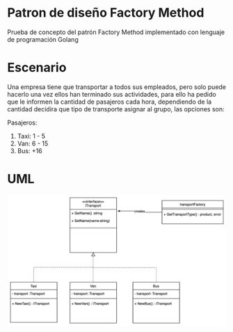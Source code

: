 # Patron de diseño Factory Method
Prueba de concepto del patrón Factory Method implementado con lenguaje de programación Golang

# Escenario
Una empresa tiene que transportar a todos sus empleados, 
pero solo puede hacerlo una vez ellos han terminado sus actividades, para ello ha pedido 
que le informen la cantidad de pasajeros cada hora, dependiendo de la cantidad decidira
que tipo de transporte asignar al grupo, las opciones son:

Pasajeros:
1. Taxi: 1 - 5
2. Van: 6 - 15
3. Bus: +16 

# UML
![UML Class Diagram](https://github.com/edcab/designpattern-factorymethod-golang/blob/main/docs/uml.svg)
